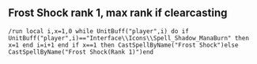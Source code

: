 ## Frost Shock rank 1, max rank if clearcasting
```
/run local i,x=1,0 while UnitBuff("player",i) do if UnitBuff("player",i)=="Interface\\Icons\\Spell_Shadow_ManaBurn" then x=1 end i=i+1 end if x==1 then CastSpellByName("Frost Shock")else CastSpellByName("Frost Shock(Rank 1)")end
```